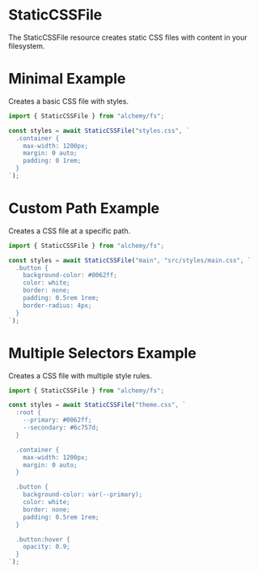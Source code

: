 # StaticCSSFile

The StaticCSSFile resource creates static CSS files with content in your filesystem.

# Minimal Example

Creates a basic CSS file with styles.

```ts
import { StaticCSSFile } from "alchemy/fs";

const styles = await StaticCSSFile("styles.css", `
  .container {
    max-width: 1200px;
    margin: 0 auto;
    padding: 0 1rem;
  }
`);
```

# Custom Path Example

Creates a CSS file at a specific path.

```ts
import { StaticCSSFile } from "alchemy/fs";

const styles = await StaticCSSFile("main", "src/styles/main.css", `
  .button {
    background-color: #0062ff;
    color: white;
    border: none;
    padding: 0.5rem 1rem;
    border-radius: 4px;
  }
`);
```

# Multiple Selectors Example

Creates a CSS file with multiple style rules.

```ts
import { StaticCSSFile } from "alchemy/fs";

const styles = await StaticCSSFile("theme.css", `
  :root {
    --primary: #0062ff;
    --secondary: #6c757d;
  }

  .container {
    max-width: 1200px;
    margin: 0 auto;
  }

  .button {
    background-color: var(--primary);
    color: white;
    border: none;
    padding: 0.5rem 1rem;
  }

  .button:hover {
    opacity: 0.9;
  }
`);
```